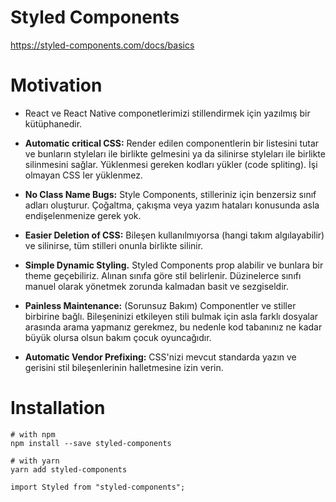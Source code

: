 # Styled Components 

https://styled-components.com/docs/basics

# Motivation

* React ve React Native componetlerimizi stillendirmek için yazılmış bir kütüphanedir.

* **Automatic critical CSS:** Render edilen componentlerin bir listesini tutar ve bunların styleları ile birlikte gelmesini ya da silinirse styleları ile birlikte silinmesini sağlar. Yüklenmesi gereken kodları yükler (code spliting). İşi olmayan CSS ler yüklenmez.

* **No Class Name Bugs:** Style Components, stilleriniz için benzersiz sınıf adları oluşturur. Çoğaltma, çakışma veya yazım hataları konusunda asla endişelenmenize gerek yok.

* **Easier Deletion of CSS:** Bileşen kullanılmıyorsa (hangi takım algılayabilir) ve silinirse, tüm stilleri onunla birlikte silinir. 

* **Simple Dynamic Styling.** Styled Components prop alabilir ve bunlara bir theme geçebiliriz. Alınan sınıfa göre stil belirlenir. Düzinelerce sınıfı manuel olarak yönetmek zorunda kalmadan basit ve sezgiseldir.

* **Painless Maintenance:** (Sorunsuz Bakım) Componentler ve stiller birbirine bağlı. Bileşeninizi etkileyen stili bulmak için asla farklı dosyalar arasında arama yapmanız gerekmez, bu nedenle kod tabanınız ne kadar büyük olursa olsun bakım çocuk oyuncağıdır.

* **Automatic Vendor Prefixing:** CSS'nizi mevcut standarda yazın ve gerisini stil bileşenlerinin halletmesine izin verin.

# Installation

```
# with npm
npm install --save styled-components

# with yarn
yarn add styled-components
```

` import Styled from "styled-components"; `